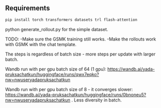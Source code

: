

## Requirements

```bash
pip install torch transformers datasets trl flash-attention
```
python generate_rollout.py for the simple dataset. 

TODO: 
-Make sure the GSMK training still works. 
-Make the rollouts work with GSMK with the chat template. 

The steps is regardless of batch size - more steps per update with larger batch. 

Wandb run with per gpu batch size of 64 (1 gpu): https://wandb.ai/yada-pruksachatkun/huggingface/runs/qwx7eqko?nw=nwuseryadapruksachatkun 

Wandb run with per gpu batch size of 8 - it converges slower: https://wandb.ai/yada-pruksachatkun/huggingface/runs/0bnoneu5?nw=nwuseryadapruksachatkun . Less diversity in batch. 